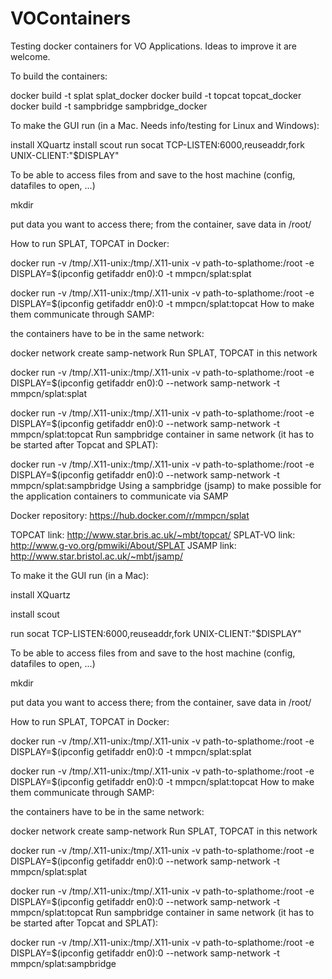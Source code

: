 # VOContainers

Testing docker containers for VO Applications.
Ideas to improve it are welcome.

To build the containers:

docker build -t splat splat_docker
docker build -t topcat topcat_docker
docker build -t sampbridge sampbridge_docker

To make the GUI run (in a Mac. Needs info/testing for Linux and Windows):

install XQuartz
install scout
run socat TCP-LISTEN:6000,reuseaddr,fork UNIX-CLIENT:"$DISPLAY"

To be able to access files from and save to the host machine (config, datafiles to open, ...)

mkdir <path-to-splathome>

put data you want to access there; from the container, save data in /root/

How to run SPLAT, TOPCAT in Docker:

docker run -v /tmp/.X11-unix:/tmp/.X11-unix -v path-to-splathome:/root -e DISPLAY=$(ipconfig getifaddr en0):0 -t mmpcn/splat:splat

docker run -v /tmp/.X11-unix:/tmp/.X11-unix -v path-to-splathome:/root -e DISPLAY=$(ipconfig getifaddr en0):0 -t mmpcn/splat:topcat
How to make them communicate through SAMP:

the containers have to be in the same network:

docker network create samp-network
Run SPLAT, TOPCAT in this network

docker run -v /tmp/.X11-unix:/tmp/.X11-unix -v path-to-splathome:/root -e DISPLAY=$(ipconfig getifaddr en0):0  --network samp-network -t mmpcn/splat:splat

docker run -v /tmp/.X11-unix:/tmp/.X11-unix -v path-to-splathome:/root -e DISPLAY=$(ipconfig getifaddr en0):0 --network samp-network -t mmpcn/splat:topcat
Run sampbridge container in same network (it has to be started after Topcat and SPLAT):

docker run -v /tmp/.X11-unix:/tmp/.X11-unix -v path-to-splathome:/root -e DISPLAY=$(ipconfig getifaddr en0):0 --network samp-network -t mmpcn/splat:sampbridge
Using a sampbridge (jsamp) to make possible for the application containers to
communicate via SAMP

Docker repository: https://hub.docker.com/r/mmpcn/splat

TOPCAT link: http://www.star.bris.ac.uk/~mbt/topcat/
SPLAT-VO link: http://www.g-vo.org/pmwiki/About/SPLAT
JSAMP link: http://www.star.bristol.ac.uk/~mbt/jsamp/



To make it the GUI run (in a Mac):

install XQuartz

install scout

run socat TCP-LISTEN:6000,reuseaddr,fork UNIX-CLIENT:"$DISPLAY"

To be able to access files from and save to the host machine (config, datafiles to open, ...)

mkdir

put data you want to access there; from the container, save data in /root/

How to run SPLAT, TOPCAT in Docker:

docker run -v /tmp/.X11-unix:/tmp/.X11-unix -v path-to-splathome:/root -e DISPLAY=$(ipconfig getifaddr en0):0 -t mmpcn/splat:splat

docker run -v /tmp/.X11-unix:/tmp/.X11-unix -v path-to-splathome:/root -e DISPLAY=$(ipconfig getifaddr en0):0 -t mmpcn/splat:topcat
How to make them communicate through SAMP:

the containers have to be in the same network:

docker network create samp-network
Run SPLAT, TOPCAT in this network

docker run -v /tmp/.X11-unix:/tmp/.X11-unix -v path-to-splathome:/root -e DISPLAY=$(ipconfig getifaddr en0):0  --network samp-network -t mmpcn/splat:splat

docker run -v /tmp/.X11-unix:/tmp/.X11-unix -v path-to-splathome:/root -e DISPLAY=$(ipconfig getifaddr en0):0 --network samp-network -t mmpcn/splat:topcat
Run sampbridge container in same network (it has to be started after Topcat and SPLAT):

docker run -v /tmp/.X11-unix:/tmp/.X11-unix -v path-to-splathome:/root -e DISPLAY=$(ipconfig getifaddr en0):0 --network samp-network -t mmpcn/splat:sampbridge
